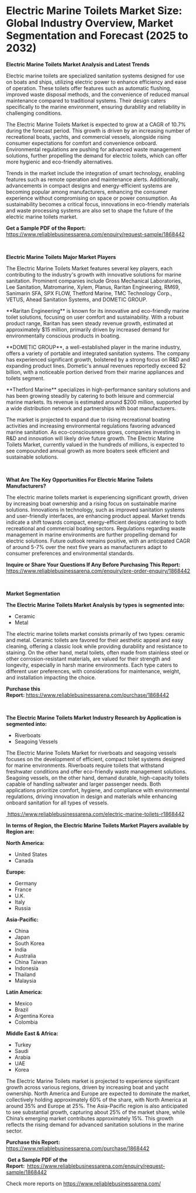 <p><h1>Electric Marine Toilets Market Size: Global Industry Overview, Market Segmentation and Forecast (2025 to 2032)</h1></p><p><strong>Electric Marine Toilets Market Analysis and Latest Trends</strong></p>
<p><p>Electric marine toilets are specialized sanitation systems designed for use on boats and ships, utilizing electric power to enhance efficiency and ease of operation. These toilets offer features such as automatic flushing, improved waste disposal methods, and the convenience of reduced manual maintenance compared to traditional systems. Their design caters specifically to the marine environment, ensuring durability and reliability in challenging conditions.</p><p>The Electric Marine Toilets Market is expected to grow at a CAGR of 10.7% during the forecast period. This growth is driven by an increasing number of recreational boats, yachts, and commercial vessels, alongside rising consumer expectations for comfort and convenience onboard. Environmental regulations are pushing for advanced waste management solutions, further propelling the demand for electric toilets, which can offer more hygienic and eco-friendly alternatives. </p><p>Trends in the market include the integration of smart technology, enabling features such as remote operation and maintenance alerts. Additionally, advancements in compact designs and energy-efficient systems are becoming popular among manufacturers, enhancing the consumer experience without compromising on space or power consumption. As sustainability becomes a critical focus, innovations in eco-friendly materials and waste processing systems are also set to shape the future of the electric marine toilets market.</p></p>
<p><strong>Get a Sample PDF of the Report:&nbsp;</strong> <a href="https://www.reliablebusinessarena.com/enquiry/request-sample/1868442?utm_campaign=3566&utm_medium=2&utm_source=Github&utm_content=ia&utm_term=08042025&utm_id=electric-marine-toilets">https://www.reliablebusinessarena.com/enquiry/request-sample/1868442</a></p>
<p>&nbsp;</p>
<p><strong>Electric Marine Toilets Major Market Players</strong></p>
<p><p>The Electric Marine Toilets Market features several key players, each contributing to the industry's growth with innovative solutions for marine sanitation. Prominent companies include Gross Mechanical Laboratories, Lee Sanitation, Matromarine, Xylem, Planus, Raritan Engineering, RM69, Sanimarin SFA, SPX FLOW, Thetford Marine, TMC Technology Corp., VETUS, Ahead Sanitation Systems, and DOMETIC GROUP.</p><p>**Raritan Engineering** is known for its innovative and eco-friendly marine toilet solutions, focusing on user comfort and sustainability. With a robust product range, Raritan has seen steady revenue growth, estimated at approximately $15 million, primarily driven by increased demand for environmentally conscious products in boating.</p><p>**DOMETIC GROUP**, a well-established player in the marine industry, offers a variety of portable and integrated sanitation systems. The company has experienced significant growth, bolstered by a strong focus on R&D and expanding product lines. Dometic's annual revenues reportedly exceed $2 billion, with a noticeable portion derived from their marine appliances and toilets segment.</p><p>**Thetford Marine** specializes in high-performance sanitary solutions and has been growing steadily by catering to both leisure and commercial marine markets. Its revenue is estimated around $200 million, supported by a wide distribution network and partnerships with boat manufacturers.</p><p>The market is projected to expand due to rising recreational boating activities and increasing environmental regulations favoring advanced marine sanitation. As eco-consciousness grows, companies investing in R&D and innovation will likely drive future growth. The Electric Marine Toilets Market, currently valued in the hundreds of millions, is expected to see compounded annual growth as more boaters seek efficient and sustainable solutions.</p></p>
<p>&nbsp;</p>
<p><strong>What Are The Key Opportunities For Electric Marine Toilets Manufacturers?</strong></p>
<p><p>The electric marine toilets market is experiencing significant growth, driven by increasing boat ownership and a rising focus on sustainable marine solutions. Innovations in technology, such as improved sanitation systems and user-friendly interfaces, are enhancing product appeal. Market trends indicate a shift towards compact, energy-efficient designs catering to both recreational and commercial boating sectors. Regulations regarding waste management in marine environments are further propelling demand for electric solutions. Future outlook remains positive, with an anticipated CAGR of around 5-7% over the next five years as manufacturers adapt to consumer preferences and environmental standards.</p></p>
<p><strong>Inquire or Share Your Questions If Any Before Purchasing This Report:</strong> <a href="https://www.reliablebusinessarena.com/enquiry/pre-order-enquiry/1868442?utm_campaign=3566&utm_medium=2&utm_source=Github&utm_content=ia&utm_term=08042025&utm_id=electric-marine-toilets">https://www.reliablebusinessarena.com/enquiry/pre-order-enquiry/1868442</a></p>
<p>&nbsp;</p>
<p><strong>Market Segmentation</strong></p>
<p><strong>The Electric Marine Toilets Market Analysis by types is segmented into:</strong></p>
<p><ul><li>Ceramic</li><li>Metal</li></ul></p>
<p><p>The electric marine toilets market consists primarily of two types: ceramic and metal. Ceramic toilets are favored for their aesthetic appeal and easy cleaning, offering a classic look while providing durability and resistance to staining. On the other hand, metal toilets, often made from stainless steel or other corrosion-resistant materials, are valued for their strength and longevity, especially in harsh marine environments. Each type caters to different user preferences, with considerations for maintenance, weight, and installation impacting the choice.</p></p>
<p><strong>Purchase this Report:&nbsp;</strong><a href="https://www.reliablebusinessarena.com/purchase/1868442?utm_campaign=3566&utm_medium=2&utm_source=Github&utm_content=ia&utm_term=08042025&utm_id=electric-marine-toilets">https://www.reliablebusinessarena.com/purchase/1868442</a></p>
<p>&nbsp;</p>
<p><strong>The Electric Marine Toilets Market Industry Research by Application is segmented into:</strong></p>
<p><ul><li>Riverboats</li><li>Seagoing Vessels</li></ul></p>
<p><p>The Electric Marine Toilets Market for riverboats and seagoing vessels focuses on the development of efficient, compact toilet systems designed for marine environments. Riverboats require toilets that withstand freshwater conditions and offer eco-friendly waste management solutions. Seagoing vessels, on the other hand, demand durable, high-capacity toilets capable of handling saltwater and larger passenger needs. Both applications prioritize comfort, hygiene, and compliance with environmental regulations, driving innovation in design and materials while enhancing onboard sanitation for all types of vessels.</p></p>
<p><a href="https://www.reliablebusinessarena.com/electric-marine-toilets-r1868442?utm_campaign=3566&utm_medium=2&utm_source=Github&utm_content=ia&utm_term=08042025&utm_id=electric-marine-toilets">&nbsp;https://www.reliablebusinessarena.com/electric-marine-toilets-r1868442</a></p>
<p><strong>In terms of Region, the Electric Marine Toilets Market Players available by Region are:</strong></p>
<p>
    <p> <strong> North America: </strong>
        <ul>
            <li>United States</li>
            <li>Canada</li>
        </ul>
        </p> 
    <p> <strong> Europe: </strong>
        <ul>
            <li>Germany</li>
            <li>France</li>
            <li>U.K.</li>
            <li>Italy</li>
            <li>Russia</li>
        </ul>
        </p> 
    <p> <strong> Asia-Pacific: </strong>
        <ul>
            <li>China</li>
            <li>Japan</li>
            <li>South Korea</li>
            <li>India</li>
            <li>Australia</li>
            <li>China Taiwan</li>
            <li>Indonesia</li>
            <li>Thailand</li>
            <li>Malaysia</li>
        </ul>
        </p> 
    <p> <strong> Latin America: </strong>
        <ul>
            <li>Mexico</li>
            <li>Brazil</li>
            <li>Argentina Korea</li>
            <li>Colombia</li>
        </ul>
        </p> 
    <p> <strong> Middle East & Africa: </strong>
        <ul>
            <li>Turkey</li>
            <li>Saudi</li>
            <li>Arabia</li>
            <li>UAE</li>
            <li>Korea</li>
        </ul>
    </p>
    </p>
<p><p>The Electric Marine Toilets market is projected to experience significant growth across various regions, driven by increasing boat and yacht ownership. North America and Europe are expected to dominate the market, collectively holding approximately 60% of the share, with North America at around 35% and Europe at 25%. The Asia-Pacific region is also anticipated to see substantial growth, capturing about 25% of the market share, while China’s emerging market contributes approximately 15%. This growth reflects the rising demand for advanced sanitation solutions in the marine sector.</p></p>
<p><strong>Purchase this Report: </strong><a href="https://www.reliablebusinessarena.com/purchase/1868442?utm_campaign=3566&utm_medium=2&utm_source=Github&utm_content=ia&utm_term=08042025&utm_id=electric-marine-toilets">https://www.reliablebusinessarena.com/purchase/1868442</a></p>
<p>&nbsp;<strong>Get a Sample PDF of the Report:&nbsp;&nbsp;</strong><a href="https://www.reliablebusinessarena.com/enquiry/request-sample/1868442?utm_campaign=3566&utm_medium=2&utm_source=Github&utm_content=ia&utm_term=08042025&utm_id=electric-marine-toilets">https://www.reliablebusinessarena.com/enquiry/request-sample/1868442</a></p>
<p><strong></strong></p>
<p>Check more reports on <a href="https://www.reliablebusinessarena.com/?utm_campaign=3566&utm_medium=2&utm_source=Github&utm_content=ia&utm_term=08042025&utm_id=electric-marine-toilets">https://www.reliablebusinessarena.com/</a></p>